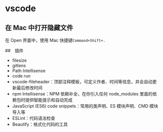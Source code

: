 # vscode

## 在 Mac 中打开隐藏文件

在 Open 界面中，使用 Mac 快捷键`Command+Shift+.`

##　插件

- filesize
- gitlens
- Path Intellisense
- code run
- vscode-fileheader：顶部注释模板，可定义作者、时间等信息，并会自动更新最后修改时间
- npm Intellisense：NPM 依赖补全，在你引入任何 node_modules 里面的依赖包时提供智能提示和自动完成
- JavaScript (ES6) code snippets：常用的类声明、ES 模块声明、CMD 模块导入等
- ESLint：代码语法检查
- Beautify：格式化代码的工具
